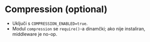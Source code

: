 # Compression (optional)
- Uključi s `COMPRESSION_ENABLED=true`.
- Modul `compression` se `require()`-a dinamčki; ako nije instaliran, middleware je no-op.
